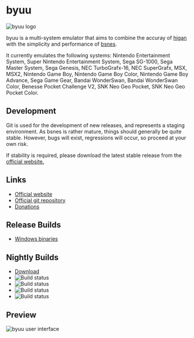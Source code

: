 byuu
====

![byuu logo](https://byuu.org/images/byuu/github/byuu-logo-small.png)

byuu is a multi-system emulator that aims to combine the accuray of
[higan](https://byuu.org/higan) with the simplicity and performance of
[bsnes](https://byuu.org/bsnes).

It currently emulates the following systems: Nintendo Entertainment System,
Super Nintendo Entertainment System, Sega SG-1000, Sega Master System, Sega
Genesis, NEC TurboGrafx-16, NEC SuperGrafx, MSX, MSX2, Nintendo Game Boy,
Nintendo Game Boy Color, Nintendo Game Boy Advance, Sega Game Gear, Bandai
WonderSwan, Bandai WonderSwan Color, Benesse Pocket Challenge V2, SNK Neo Geo
Pocket, SNK Neo Geo Pocket Color.

Development
-----------

Git is used for the development of new releases, and represents a staging
environment. As bsnes is rather mature, things should generally be quite stable.
However, bugs will exist, regressions will occur, so proceed at your own risk.

If stability is required, please download the latest stable release from the
[official website.](https://byuu.org/byuu)

Links
-----

  - [Official website](https://byuu.org/byuu)
  - [Official git repository](https://github.com/byuu/byuu)
  - [Donations](https://patreon.com/byuu)

Release Builds
--------------

  - [Windows binaries](https://byuu.itch.io/byuu)

Nightly Builds
--------------

  - [Download](https://cirrus-ci.com/github/byuu/byuu/master)
  - ![Build status](https://api.cirrus-ci.com/github/byuu/byuu.svg?task=windows-x86_64-binaries)
  - ![Build status](https://api.cirrus-ci.com/github/byuu/byuu.svg?task=macOS-x86_64-binaries)
  - ![Build status](https://api.cirrus-ci.com/github/byuu/byuu.svg?task=linux-x86_64-binaries)
  - ![Build status](https://api.cirrus-ci.com/github/byuu/byuu.svg?task=freebsd-x86_64-binaries)

Preview
-------

![byuu user interface](https://byuu.org/images/byuu/github/byuu-preview.png)
